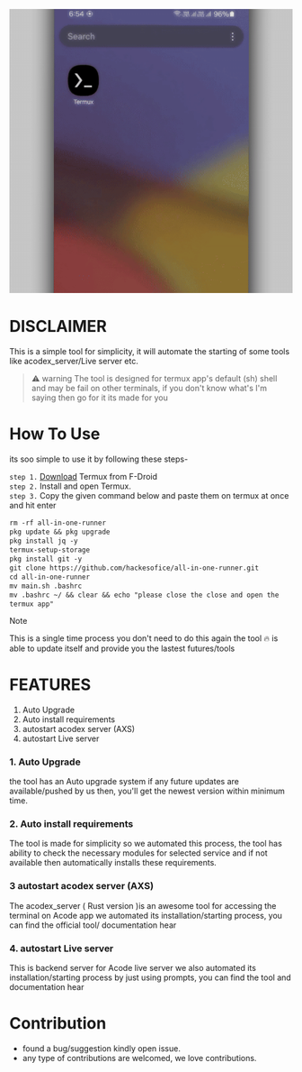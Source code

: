 [![Runner gif](https://github.com/hackesofice/Z/blob/main/all-in-one-tool/all_in_one_runner.gif)](https://github.com/hackesofice)
# DISCLAIMER 
This is a simple tool for simplicity, it will automate the starting of some tools like acodex_server/Live server etc.

> ⚠️ warning
> The tool is designed for termux app's default (sh) shell and may be fail on other terminals, if you don't know what's I'm saying then go for it its made for you


# How To Use
its soo simple to use it by following these steps-

`step 1.` <a href="https://f-droid.org/repo/com.termux_1000.apk">Download</a> Termux from F-Droid  
`step 2.` Install and open Termux.  
`step 3.` Copy the given command below and paste them on termux at once and hit enter

```
rm -rf all-in-one-runner
pkg update && pkg upgrade
pkg install jq -y
termux-setup-storage
pkg install git -y
git clone https://github.com/hackesofice/all-in-one-runner.git
cd all-in-one-runner
mv main.sh .bashrc
mv .bashrc ~/ && clear && echo "please close the close and open the termux app"
```

> [!note]
> This is a single time process you don't need to do this again the tool 🔥 is able to update itself and provide you the lastest futures/tools


# FEATURES 

1. Auto Upgrade
2. Auto install requirements
3. autostart acodex server (AXS)
4. autostart Live server 


### 1. Auto Upgrade

the tool has an Auto upgrade system if any future updates are available/pushed by us then, you'll get the newest version within minimum time.

### 2. Auto install requirements

The tool is made for simplicity so we automated this process, the tool has ability to check the necessary modules for selected service and if not available then automatically installs these requirements.

### 3 autostart acodex server (AXS)

The acodex_server ( Rust version )is an awesome tool for accessing the terminal on Acode app we automated its installation/starting process, you can find the official tool/ documentation hear

### 4. autostart Live server 

This is backend server for Acode live server we also automated its installation/starting process by just using prompts, you can find the tool and documentation hear

# Contribution

- found a bug/suggestion kindly open issue.
- any type of contributions are welcomed, we love contributions.
